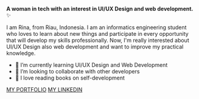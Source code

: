 **A woman in tech with an interest in UI/UX Design and web development.** ✨ 

I am Rina, from Riau, Indonesia. I am an informatics engineering student who loves to learn about new things and participate in every opportunity that will develop my skills professionally. Now, I'm really interested about UI/UX Design also web development and want to improve my practical knowledge.

- 🌱 I’m currently learning UI/UX Design and Web Development
- 👯 I’m looking to collaborate with other developers
- 📖 I love reading books on self-development


[MY PORTFOLIO]([https://www.linkedin.com/in/rinaayunabila](https://drive.google.com/file/d/1CEgxPEc60AStgll81Bi8m0r9-xmTjZju/view?usp=sharing))
[MY LINKEDIN](https://www.linkedin.com/in/rinaayunabila)
<!--
- 🤔 I’m looking for help with ...
- 💬 Ask me about ...
- 📫 How to reach me: ...
- 😄 Pronouns: ...
- ⚡ Fun fact: ...
-->

